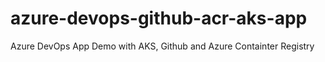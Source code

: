 # azure-devops-github-acr-aks-app
Azure DevOps App Demo with AKS, Github and Azure Containter Registry
